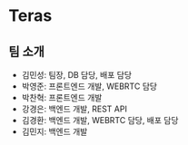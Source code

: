 # Teras

## 팀 소개
* 김민성: 팀장, DB 담당, 배포 담당
* 박영준: 프론트엔드 개발, WEBRTC 담당
* 박찬혁: 프론트엔드 개발
* 강경은: 백엔드 개발, REST API
* 김경환: 백엔드 개발, WEBRTC 담당, 배포 담당
* 김민지: 백엔드 개발
